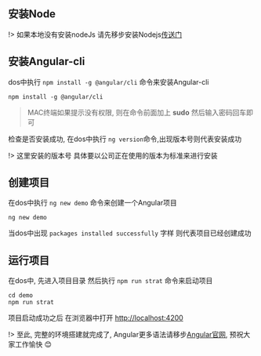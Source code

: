 ## 安装Node

!> 如果本地没有安装nodeJs 请先移步安装Nodejs[传送门](/docs/nodejs/node.md)

## 安装Angular-cli

dos中执行 `npm install -g @angular/cli` 命令来安装Angular-cli

```shell
npm install -g @angular/cli
```

> MAC终端如果提示没有权限, 则在命令前面加上 **sudo** 然后输入密码回车即可

检查是否安装成功, 在dos中执行 `ng version`命令,出现版本号则代表安装成功

!> 这里安装的版本号 具体要以公司正在使用的版本为标准来进行安装

## 创建项目

在dos中执行 `ng new demo` 命令来创建一个Angular项目 

```shell
ng new demo
```

当dos中出现 `packages installed successfully` 字样 则代表项目已经创建成功

## 运行项目

在dos中, 先进入项目目录 然后执行 `npm run strat` 命令来启动项目

```shell
cd demo
npm run strat
```

项目启动成功之后 在浏览器中打开 [http://localhost:4200](http://localhost:4200) 

!> 至此, 完整的环境搭建就完成了, Angular更多语法请移步[Angular官网](https://angular.cn/), 预祝大家工作愉快 :blush:
